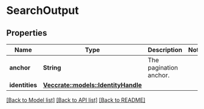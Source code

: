 # SearchOutput

## Properties

Name | Type | Description | Notes
------------ | ------------- | ------------- | -------------
**anchor** | **String** | The pagination anchor.  | 
**identities** | [**Vec<crate::models::IdentityHandle>**](IdentityHandle.md) |  | 

[[Back to Model list]](../README.md#documentation-for-models) [[Back to API list]](../README.md#documentation-for-api-endpoints) [[Back to README]](../README.md)



